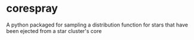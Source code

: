 # corespray
A python packaged for sampling a distribution function for stars that have been ejected from a star cluster's core
